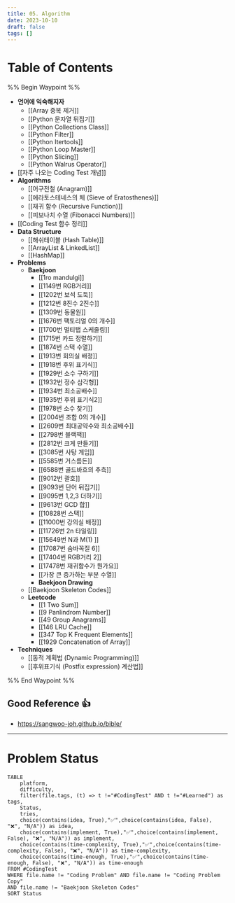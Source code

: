 ```yaml
---
title: 05. Algorithm
date: 2023-10-10
draft: false
tags: []
---
```

# Table of Contents
%% Begin Waypoint %%
- **언어에 익숙해지자**
	- [[Array 중복 제거]]
	- [[Python 문자열 뒤집기]]
	- [[Python Collections Class]]
	- [[Python Filter]]
	- [[Python Itertools]]
	- [[Python Loop Master]]
	- [[Python Slicing]]
	- [[Python Walrus Operator]]
- [[자주 나오는 Coding Test 개념]]
- **Algorithms**
	- [[어구전철 (Anagram)]]
	- [[에라토스테네스의 체 (Sieve of Eratosthenes)]]
	- [[재귀 함수 (Recursive Function)]]
	- [[피보나치 수열 (Fibonacci Numbers)]]
- [[Coding Test 함수 정리]]
- **Data Structure**
	- [[해쉬테이블 (Hash Table)]]
	- [[ArrayList & LinkedList]]
	- [[HashMap]]
- **Problems**
	- **Baekjoon**
		- [[1ro mandulgi]]
		- [[1149번 RGB거리]]
		- [[1202번 보석 도둑]]
		- [[1212번 8진수 2진수]]
		- [[1309번 동물원]]
		- [[1676번 팩토리얼 0의 개수]]
		- [[1700번 멀티탭 스케줄링]]
		- [[1715번 카드 정렬하기]]
		- [[1874번 스택 수열]]
		- [[1913번 회의실 배정]]
		- [[1918번 후위 표기식]]
		- [[1929번 소수 구하기]]
		- [[1932번 정수 삼각형]]
		- [[1934번 최소공배수]]
		- [[1935번 후위 표기식2]]
		- [[1978번 소수 찾기]]
		- [[2004번 조합 0의 개수]]
		- [[2609번 최대공약수와 최소공배수]]
		- [[2798번 블랙잭]]
		- [[2812번 크게 만들기]]
		- [[3085번 사탕 게임]]
		- [[5585번 거스름돈]]
		- [[6588번 골드바흐의 추측]]
		- [[9012번 괄호]]
		- [[9093번 단어 뒤집기]]
		- [[9095번 1,2,3 더하기]]
		- [[9613번 GCD 합]]
		- [[10828번 스택]]
		- [[11000번 강의실 배정]]
		- [[11726번 2n 타일링]]
		- [[15649번 N과 M(1) ]]
		- [[17087번 숨바꼭질 6]]
		- [[17404번 RGB거리 2]]
		- [[17478번 재귀함수가 뭔가요]]
		- [[가장 큰 증가하는 부분 수열]]
		- **Baekjoon Drawing**
	- [[Baekjoon Skeleton Codes]]
	- **Leetcode**
		- [[1 Two Sum]]
		- [[9 Panlindrom Number]]
		- [[49 Group Anagrams]]
		- [[146 LRU Cache]]
		- [[347 Top K Frequent Elements]]
		- [[1929 Concatenation of Array]]
- **Techniques**
	- [[동적 계획법 (Dynamic Programming)]]
	- [[후위표기식 (Postfix expression) 계산법]]

%% End Waypoint %%


## Good Reference 👍
- https://sangwoo-joh.github.io/bible/


---

# Problem Status

```dataview
TABLE 
	platform, 
	difficulty, 
	filter(file.tags, (t) => t !="#CodingTest" AND t !="#Learned") as tags, 
	Status, 
	tries, 
	choice(contains(idea, True),"✅",choice(contains(idea, False), "❌", "N/A")) as idea,
	choice(contains(implement, True),"✅",choice(contains(implement, False), "❌", "N/A")) as implement, 
	choice(contains(time-complexity, True),"✅",choice(contains(time-complexity, False), "❌", "N/A")) as time-complexity, 
	choice(contains(time-enough, True),"✅",choice(contains(time-enough, False), "❌", "N/A")) as time-enough
FROM #CodingTest 
WHERE file.name != "Coding Problem" AND file.name != "Coding Problem Copy"
AND file.name != "Baekjoon Skeleton Codes"
SORT Status
```
